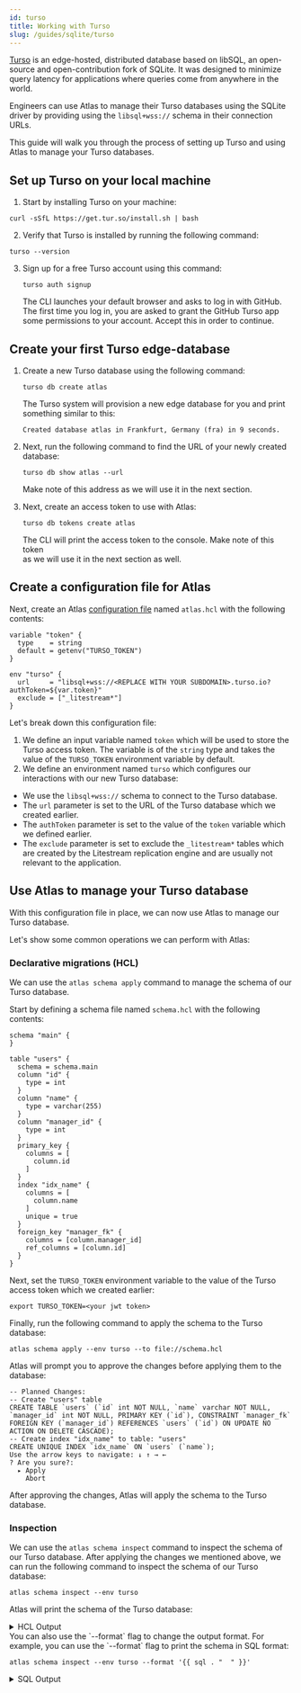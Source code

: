 ```yaml
---
id: turso
title: Working with Turso
slug: /guides/sqlite/turso
---
```

[Turso](https://turso.tech) is an edge-hosted, distributed database based on libSQL, an open-source
and open-contribution fork of SQLite. It was designed to minimize query latency
for applications where queries come from anywhere in the world. 

Engineers can use Atlas to manage their Turso databases using the SQLite driver by providing
using the `libsql+wss://` schema in their connection URLs.

This guide will walk you through the process of setting up Turso and using Atlas to manage
your Turso databases.

## Set up Turso on your local machine

1. Start by installing Turso on your machine:
  ```
  curl -sSfL https://get.tur.so/install.sh | bash
  ```
2. Verify that Turso is installed by running the following command:
  ```
  turso --version
  ```
3. Sign up for a free Turso account using this command:
   ```
   turso auth signup
   ```
   The CLI launches your default browser and asks to log in with GitHub. 
   The first time you log in, you are asked to grant the GitHub Turso 
   app some permissions to your account. Accept this in order to continue.

## Create your first Turso edge-database

1. Create a new Turso database using the following command:
   ```
   turso db create atlas
   ```
   The Turso system will provision a new edge database for you and print something similar to this:
   ```
   Created database atlas in Frankfurt, Germany (fra) in 9 seconds.
   ```

2. Next, run the following command to find the URL of your newly created database:
   ```
   turso db show atlas --url
   ```
   Make note of this address as we will use it in the next section.

3. Next, create an access token to use with Atlas:
   ```
   turso db tokens create atlas
   ```
   The CLI will print the access token to the console. Make note of this token  
   as we will use it in the next section as well. 

## Create a configuration file for Atlas

Next, create an Atlas [configuration file](/atlas-schema/projects) named `atlas.hcl`
with the following contents:

```hcl
variable "token" {
  type    = string
  default = getenv("TURSO_TOKEN")
}

env "turso" {
  url     = "libsql+wss://<REPLACE WITH YOUR SUBDOMAIN>.turso.io?authToken=${var.token}"
  exclude = ["_litestream*"]
}
```
Let's break down this configuration file:

1. We define an input variable named `token` which will be used to store the Turso access token.
   The variable is of the `string` type and takes the value of the `TURSO_TOKEN` environment variable by default.
2. We define an environment named `turso` which configures our interactions with our new Turso database:
  * We use the `libsql+wss://` schema to connect to the Turso database.
  * The `url` parameter is set to the URL of the Turso database which we created earlier.
  * The `authToken` parameter is set to the value of the `token` variable which we defined earlier.
  * The `exclude` parameter is set to exclude the `_litestream*` tables which are created by the Litestream
    replication engine and are usually not relevant to the application.

## Use Atlas to manage your Turso database

With this configuration file in place, we can now use Atlas to manage our Turso database.

Let's show some common operations we can perform with Atlas:

### Declarative migrations (HCL)

We can use the `atlas schema apply` command to manage the schema of our Turso database.

Start by defining a schema file named `schema.hcl` with the following contents:

```hcl
schema "main" {
}

table "users" {
  schema = schema.main
  column "id" {
    type = int
  }
  column "name" {
    type = varchar(255)
  }
  column "manager_id" {
    type = int
  }
  primary_key {
    columns = [
      column.id
    ]
  }
  index "idx_name" {
    columns = [
      column.name
    ]
    unique = true
  }
  foreign_key "manager_fk" {
    columns = [column.manager_id]
    ref_columns = [column.id]
  }
}
```

Next, set the `TURSO_TOKEN` environment variable to the value of the Turso access token
which we created earlier:

```
export TURSO_TOKEN=<your jwt token>
```

Finally, run the following command to apply the schema to the Turso database:
```
atlas schema apply --env turso --to file://schema.hcl
```
Atlas will prompt you to approve the changes before applying them to the database:
```
-- Planned Changes:
-- Create "users" table
CREATE TABLE `users` (`id` int NOT NULL, `name` varchar NOT NULL, `manager_id` int NOT NULL, PRIMARY KEY (`id`), CONSTRAINT `manager_fk` FOREIGN KEY (`manager_id`) REFERENCES `users` (`id`) ON UPDATE NO ACTION ON DELETE CASCADE);
-- Create index "idx_name" to table: "users"
CREATE UNIQUE INDEX `idx_name` ON `users` (`name`);
Use the arrow keys to navigate: ↓ ↑ → ←
? Are you sure?:
  ▸ Apply
    Abort
```
After approving the changes, Atlas will apply the schema to the Turso database.

### Inspection 

We can use the `atlas schema inspect` command to inspect the schema of our Turso database.
After applying the changes we mentioned above, we can run the following command to inspect
the schema of our Turso database:
```
atlas schema inspect --env turso
```
Atlas will print the schema of the Turso database:
<details>
<summary>HCL Output</summary>

```hcl
table "users" {
   schema = schema.main
   column "id" {
      null = false
      type = int
   }
   column "name" {
      null = false
      type = varchar
   }
   column "manager_id" {
      null = false
      type = int
   }
   primary_key {
      columns = [column.id]
   }
   foreign_key "manager_fk" {
      columns     = [column.manager_id]
      ref_columns = [table.users.column.id]
      on_update   = NO_ACTION
      on_delete   = CASCADE
   }
   index "idx_name" {
      unique  = true
      columns = [column.name]
   }
}
schema "main" {
}
```
</details>
You can also use the `--format` flag to change the output format. For example, you can use
the `--format` flag to print the schema in SQL format:

```
atlas schema inspect --env turso --format '{{ sql . "  " }}'
```

<details>
<summary>SQL Output</summary>

Output:
```
-- Create "users" table
CREATE TABLE `users` (
  `id` int NOT NULL,
  `name` varchar NOT NULL,
  `manager_id` int NOT NULL,
  PRIMARY KEY (`id`),
  CONSTRAINT `manager_fk` FOREIGN KEY (`manager_id`) REFERENCES `users` (`id`) ON UPDATE NO ACTION ON DELETE CASCADE
);
-- Create index "idx_name" to table: "users"
CREATE UNIQUE INDEX `idx_name` ON `users` (`name`);
```

</details>
